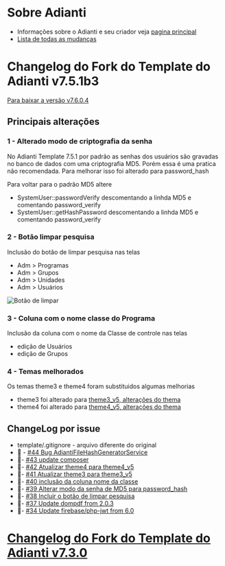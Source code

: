 # Sobre Adianti
* Informações sobre o Adianti e seu criador veja  [pagina principal](../README.md)
* [Lista de todas as mudanças](changelog_fork.md)

# Changelog do Fork do Template do Adianti v7.5.1b3

[Para baixar a versão v7.6.0.4](https://github.com/bjverde/adianti-fork-template/releases/tag/v7.6.0.4)

## Principais alterações
### 1 - Alterado modo de criptografia da senha
No Adianti Template 7.5.1 por padrão as senhas dos usuários são gravadas no banco de dados com uma criptografia MD5. Porém essa é uma pratica não recomendada. Para melhorar isso foi alterado para password_hash 

Para voltar para o padrão MD5 altere 
* SystemUser::passwordVerify descomentando a linhda MD5 e comentando password_verify
* SystemUser::getHashPassword descomentando a linhda MD5 e comentando password_verify

### 2 - Botão limpar pesquisa
Inclusão do botão de limpar pesquisa nas telas
* Adm > Programas
* Adm > Grupos
* Adm > Unidades
* Adm > Usuários

![Botão de limpar](img/template_71_limpar_pesquisa.png)

### 3 - Coluna com o nome classe do Programa
Inclusão da coluna com o nome da Classe de controle nas telas

* edição de Usuários
* edição de Grupos

### 4 - Temas melhorados 
Os temas theme3 e theme4 foram substituidos algumas melhorias

* theme3 foi alterado para [theme3_v5, alterações do thema](https://github.com/bjverde/adianti-theme/blob/master/documents/template/bootstrap_theme3_v5.md)
* theme4 foi alterado para [theme4_v5, alterações do thema](https://github.com/bjverde/adianti-theme/blob/master/documents/template/material_theme4_v5.md)

## ChangeLog por issue
* template/.gitignore - arquivo diferente do original
* :bug: - [#44 Bug AdiantiFileHashGeneratorService](https://github.com/bjverde/adianti-fork-template/issues/44)
* 🔨- [#43 update composer](https://github.com/bjverde/adianti-fork-template/issues/43)
* 🔨- [#42 Atualizar theme4 para theme4_v5](https://github.com/bjverde/adianti-fork-template/issues/42)
* 🔨- [#41 Atualizar theme3 para theme3_v5](https://github.com/bjverde/adianti-fork-template/issues/41)
* 🔨- [#40 inclusão da coluna nome da classe](https://github.com/bjverde/adianti-fork-template/issues/40)
* 🔨- [#39 Alterar modo da senha de MD5 para password_hash](https://github.com/bjverde/adianti-fork-template/issues/39)
* 🔨- [#38 Incluir o botão de limpar pesquisa](https://github.com/bjverde/adianti-fork-template/issues/38)
* 🔨- [#37 Update dompdf from 2.0.3](https://github.com/bjverde/adianti-fork-template/issues/37)
* 🔨- [#34 Update firebase/php-jwt from 6.0](https://github.com/bjverde/adianti-fork-template/issues/34)


# [Changelog do Fork do Template do Adianti v7.3.0](changelog_fork_v7.3.0.md)